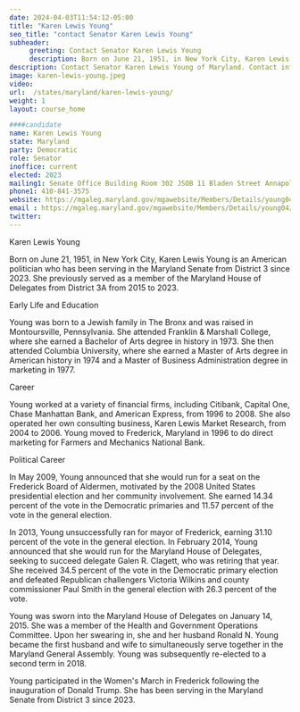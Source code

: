```yaml
---
date: 2024-04-03T11:54:12-05:00
title: "Karen Lewis Young"
seo_title: "contact Senator Karen Lewis Young"
subheader:
     greeting: Contact Senator Karen Lewis Young
     description: Born on June 21, 1951, in New York City, Karen Lewis Young is an American politician who has been serving in the Maryland Senate from District 3 since 2023. She previously served as a member of the Maryland House of Delegates from District 3A from 2015 to 2023.
description: Contact Senator Karen Lewis Young of Maryland. Contact information for Karen Lewis Young includes email address, phone number, and mailing address.
image: karen-lewis-young.jpeg
video:
url:  /states/maryland/karen-lewis-young/
weight: 1
layout: course_home

####candidate
name: Karen Lewis Young
state: Maryland
party: Democratic
role: Senator
inoffice: current
elected: 2023
mailing1: Senate Office Building Room 302 JSOB 11 Bladen Street Annapolis, MD 21401
phone1: 410-841-3575
website: https://mgaleg.maryland.gov/mgawebsite/Members/Details/young04/
email : https://mgaleg.maryland.gov/mgawebsite/Members/Details/young04/
twitter:
---
```


Karen Lewis Young

Born on June 21, 1951, in New York City, Karen Lewis Young is an American politician who has been serving in the Maryland Senate from District 3 since 2023. She previously served as a member of the Maryland House of Delegates from District 3A from 2015 to 2023.

Early Life and Education

Young was born to a Jewish family in The Bronx and was raised in Montoursville, Pennsylvania. She attended Franklin & Marshall College, where she earned a Bachelor of Arts degree in history in 1973. She then attended Columbia University, where she earned a Master of Arts degree in American history in 1974 and a Master of Business Administration degree in marketing in 1977.

Career

Young worked at a variety of financial firms, including Citibank, Capital One, Chase Manhattan Bank, and American Express, from 1996 to 2008. She also operated her own consulting business, Karen Lewis Market Research, from 2004 to 2006. Young moved to Frederick, Maryland in 1996 to do direct marketing for Farmers and Mechanics National Bank.

Political Career

In May 2009, Young announced that she would run for a seat on the Frederick Board of Aldermen, motivated by the 2008 United States presidential election and her community involvement. She earned 14.34 percent of the vote in the Democratic primaries and 11.57 percent of the vote in the general election.

In 2013, Young unsuccessfully ran for mayor of Frederick, earning 31.10 percent of the vote in the general election. In February 2014, Young announced that she would run for the Maryland House of Delegates, seeking to succeed delegate Galen R. Clagett, who was retiring that year. She received 34.5 percent of the vote in the Democratic primary election and defeated Republican challengers Victoria Wilkins and county commissioner Paul Smith in the general election with 26.3 percent of the vote.

Young was sworn into the Maryland House of Delegates on January 14, 2015. She was a member of the Health and Government Operations Committee. Upon her swearing in, she and her husband Ronald N. Young became the first husband and wife to simultaneously serve together in the Maryland General Assembly. Young was subsequently re-elected to a second term in 2018.

Young participated in the Women's March in Frederick following the inauguration of Donald Trump. She has been serving in the Maryland Senate from District 3 since 2023.
